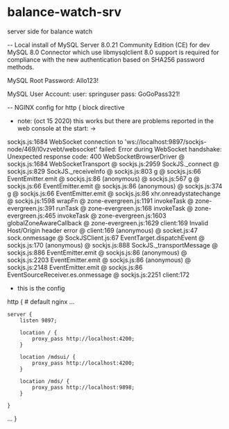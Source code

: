 # balance-watch-srv
server side for balance watch

-- Local install of MySQL Server 8.0.21 Community Edition (CE) for dev
MySQL 8.0 Connector which use libmysqlclient 8.0 support is required for compliance with the new authentication based on SHA256 password methods.

MySQL Root Password: Allo123!

MySQL User Account:
user: springuser
pass: GoGoPass321!


-- NGINX config for http { block directive

- note: (oct 15 2020)
this works but there are problems reported in the web console at the start: ->

sockjs.js:1684 WebSocket connection to 'ws://localhost:9897/sockjs-node/469/l0vzvebt/websocket' failed: Error during WebSocket handshake: Unexpected response code: 400
WebSocketBrowserDriver @ sockjs.js:1684
WebSocketTransport @ sockjs.js:2959
SockJS._connect @ sockjs.js:829
SockJS._receiveInfo @ sockjs.js:803
g @ sockjs.js:66
EventEmitter.emit @ sockjs.js:86
(anonymous) @ sockjs.js:567
g @ sockjs.js:66
EventEmitter.emit @ sockjs.js:86
(anonymous) @ sockjs.js:374
g @ sockjs.js:66
EventEmitter.emit @ sockjs.js:86
xhr.onreadystatechange @ sockjs.js:1598
wrapFn @ zone-evergreen.js:1191
invokeTask @ zone-evergreen.js:391
runTask @ zone-evergreen.js:168
invokeTask @ zone-evergreen.js:465
invokeTask @ zone-evergreen.js:1603
globalZoneAwareCallback @ zone-evergreen.js:1629
client:169 Invalid Host/Origin header
error @ client:169
(anonymous) @ socket.js:47
sock.onmessage @ SockJSClient.js:67
EventTarget.dispatchEvent @ sockjs.js:170
(anonymous) @ sockjs.js:888
SockJS._transportMessage @ sockjs.js:886
EventEmitter.emit @ sockjs.js:86
(anonymous) @ sockjs.js:2203
EventEmitter.emit @ sockjs.js:86
(anonymous) @ sockjs.js:2148
EventEmitter.emit @ sockjs.js:86
EventSourceReceiver.es.onmessage @ sockjs.js:2251
client:172 

- this is the config

http {
    # default nginx
    ...

    server {
        listen 9897;
        
		location / {
		    proxy_pass http://localhost:4200;
		}
		
        location /mdsui/ {
		    proxy_pass http://localhost:4200;
		}
		
		location /mds/ {
		    proxy_pass http://localhost:9898;
		}
		
    }
    
  ...
  }